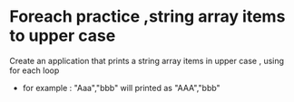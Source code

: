 # Foreach practice ,string array items to upper case
Create an application that prints a string array items in upper case ,
using for each loop 
* for example : "Aaa","bbb" will printed as "AAA","bbb"